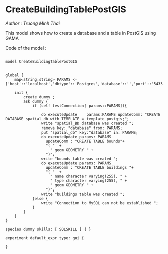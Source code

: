 [//]: # (keyword|statement_remove)
[//]: # (keyword|statement_put)
[//]: # (keyword|skill_SQLSKILL)
[//]: # (keyword|concept_database)
#  CreateBuildingTablePostGIS


_Author : Truong Minh Thai_

This model shows how to create a database and a table in PostGIS using GAMA
 

Code of the model : 

```

model CreateBuildingTablePostGIS


global {
	map<string,string> PARAMS <-  ['host'::'localhost','dbtype'::'Postgres','database'::'','port'::'5433','user'::'postgres','passwd'::'tmt'];

	init {
		create dummy ;
		ask dummy {
			if (self testConnection[ params::PARAMS]){
				
 			    do executeUpdate    params:PARAMS updateComm: "CREATE DATABASE spatial_db with TEMPLATE = template_postgis;"; 
 			    write "spatial_BD database was created ";
 			    remove key: "database" from: PARAMS;
				put "spatial_db" key:"database" in: PARAMS;
				do executeUpdate params: PARAMS 
				  updateComm : "CREATE TABLE bounds"+
				  "( "  +
                    " geom GEOMETRY " + 
                  ")";
				write "bounds table was created ";
				do executeUpdate params: PARAMS 
				  updateComm : "CREATE TABLE buildings "+
				  "( "  +
                   	" name character varying(255), " + 
                    " type character varying(255), " + 
                    " geom GEOMETRY " + 
                  ")";
                write "buildings table was created ";
 			}else {
 				write "Connection to MySQL can not be established ";
 			}	
		}
	}
}

species dummy skills: [ SQLSKILL ] { }
   
experiment default_expr type: gui {

}
```
